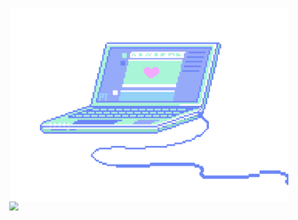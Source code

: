
<div align="center">
        <img align="center" src="./assets/pc.gif"/>
</div>

<!--
<div align='center'>
   <a href="https://www.linkedin.com/in/4lysson/" target="_blank"><img src="https://img.shields.io/badge/-LinkedIn-%230077B5?style=for-the-badge&logo=linkedin&logoColor=white" target="_blank"></a> 
  <a href="https://www.instagram.com/4lysson_a/" target="_blank"><img src="https://img.shields.io/badge/-Instagram-%230077B5?style=for-the-badge&logo=Instagram&logoColor=white&labelColor=FD1D1D&color=FD1D1D" target="_blank"></a> 
</div>
-->

  <img height="140em" src="https://github-readme-stats.vercel.app/api/top-langs/?username=4ly-a&layout=compact&langs_count=16&theme=gotham&include_all_commits=true&count_private=true"/>

